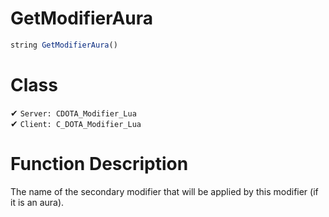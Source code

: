# GetModifierAura
```js
string GetModifierAura()
```
# Class
✔ `Server: CDOTA_Modifier_Lua`  
✔ `Client: C_DOTA_Modifier_Lua`  

# Function Description
The name of the secondary modifier that will be applied by this modifier (if it is an aura).
